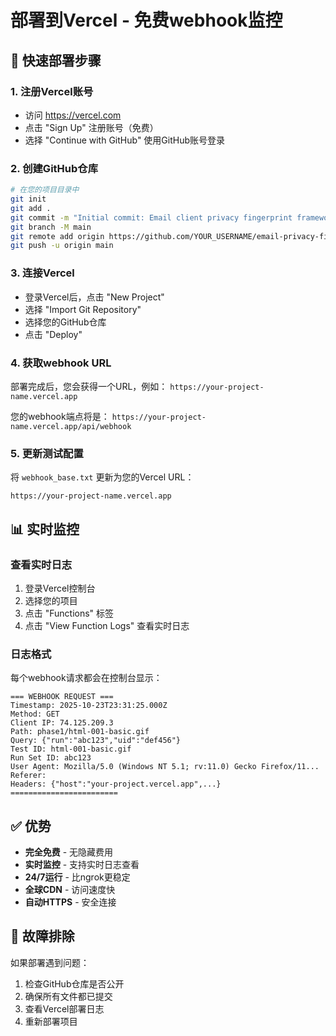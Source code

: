 # 部署到Vercel - 免费webhook监控

## 🚀 快速部署步骤

### 1. 注册Vercel账号
- 访问 https://vercel.com
- 点击 "Sign Up" 注册账号（免费）
- 选择 "Continue with GitHub" 使用GitHub账号登录

### 2. 创建GitHub仓库
```bash
# 在您的项目目录中
git init
git add .
git commit -m "Initial commit: Email client privacy fingerprint framework"
git branch -M main
git remote add origin https://github.com/YOUR_USERNAME/email-privacy-fingerprint.git
git push -u origin main
```

### 3. 连接Vercel
- 登录Vercel后，点击 "New Project"
- 选择 "Import Git Repository"
- 选择您的GitHub仓库
- 点击 "Deploy"

### 4. 获取webhook URL
部署完成后，您会获得一个URL，例如：
`https://your-project-name.vercel.app`

您的webhook端点将是：
`https://your-project-name.vercel.app/api/webhook`

### 5. 更新测试配置
将 `webhook_base.txt` 更新为您的Vercel URL：
```
https://your-project-name.vercel.app
```

## 📊 实时监控

### 查看实时日志
1. 登录Vercel控制台
2. 选择您的项目
3. 点击 "Functions" 标签
4. 点击 "View Function Logs" 查看实时日志

### 日志格式
每个webhook请求都会在控制台显示：
```
=== WEBHOOK REQUEST ===
Timestamp: 2025-10-23T23:31:25.000Z
Method: GET
Client IP: 74.125.209.3
Path: phase1/html-001-basic.gif
Query: {"run":"abc123","uid":"def456"}
Test ID: html-001-basic.gif
Run Set ID: abc123
User Agent: Mozilla/5.0 (Windows NT 5.1; rv:11.0) Gecko Firefox/11...
Referer: 
Headers: {"host":"your-project.vercel.app",...}
========================
```

## ✅ 优势
- **完全免费** - 无隐藏费用
- **实时监控** - 支持实时日志查看
- **24/7运行** - 比ngrok更稳定
- **全球CDN** - 访问速度快
- **自动HTTPS** - 安全连接

## 🔧 故障排除
如果部署遇到问题：
1. 检查GitHub仓库是否公开
2. 确保所有文件都已提交
3. 查看Vercel部署日志
4. 重新部署项目
